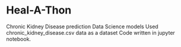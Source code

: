 # Heal-A-Thon
Chronic Kidney Disease prediction Data Science models
Used chronic_kidney_disease.csv data as a dataset
Code written in jupyter notebook.
